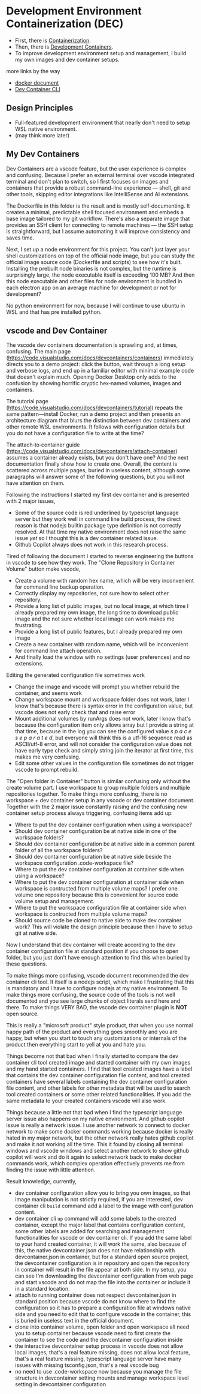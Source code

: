# Development Environment Containerization (DEC)

- First, there is [Containerization](https://en.wikipedia.org/wiki/Containerization_(computing)).
- Then, there is [Development Containers](https://containers.dev).
- To improve development environment setup and management, I build my own images and dev container setups.

more links by the way

- [docker document](https://docs.docker.com)
- [Dev Container CLI](https://github.com/devcontainers/cli)

## Design Principles

- Full-featured development environment that nearly don't need to setup WSL native environment.
- (may think more later)

## My Dev Containers

Dev Containers are a vscode feature, but the user experience is complex and confusing. Because I prefer an external
terminal over vscode integrated terminal and don't plan to switch, so I first focuses on images and containers that
provide a robust command-line experience — shell, git and other tools, skipping editor integrations like IntelliSense
and AI extensions.

The Dockerfile in this folder is the result and is mostly self‑documenting. It creates a minimal, predictable shell
focused environment and embeds a base image tailored to my git workflow. There's also a separate image that provides an
SSH client for connecting to remote machines — the SSH setup is straightforward, but I assume automating it will
improve consistency and saves time.

Next, I set up a node environment for this project. You can't just layer your shell customizations on top of the
official node image, but you can study the official image source code (Dockerfile and scripts) to see how it's built.
Installing the prebuilt node binaries is not complex, but the runtime is surprisingly large, the node executable
itself is exceeding 100 MB? And then this node executable and other files for node environment is bundled in each
electron app on an average machine for development or not for development?

No python environment for now, because I will continue to use ubuntu in WSL and that has pre installed python.

## vscode and Dev Container

The vscode dev containers documentation is sprawling and, at times, confusing. The main page
(https://code.visualstudio.com/docs/devcontainers/containers) immediately directs you to a demo project: click the
button, wait through a long setup and verbose logs, and end up in a familiar editor with minimal example code that
doesn't explain much. Opening Docker Desktop only adds to the confusion by showing horrific cryptic hex‑named volumes,
images and containers.

The tutorial page (https://code.visualstudio.com/docs/devcontainers/tutorial) repeats the same pattern—install Docker,
run a demo project and then presents an architecture diagram that blurs the distinction between dev containers and
other remote WSL environments. It follows with configuration details but you do not have a configuration file to write
at the time?

The attach‑to‑container guide (https://code.visualstudio.com/docs/devcontainers/attach-container) assumes a container
already exists, but you don't have one? And the next documentation finally show how to create one. Overall, the content
is scattered across multiple pages, buried in useless content, although some paragraphs will answer some of the
following questions, but you will not have attention on them.

Following the instructions I started my first dev container and is presented with 2 major issues,

- Some of the source code is red underlined by typescript language server but they work well in command line build
  process, the direct reason is that nodejs builtin package type definition is not correctly resolved. At that time my
  native environment does not raise the same issue *yet* so I thought this is a dev container related issue.
- Github Copilot always does not work in this research process.

Tired of following the document I started to reverse engineering the buttons in vscode to see how they work. The "Clone
Repository in Container Volume" button make vscode,

- Create a volume with random hex name, which will be very inconvenient for command line backup operation.
- Correctly display my repositories, not sure how to select other repository.
- Provide a long list of public images, but no local image, at which time I already prepared my own image, the long
  time to download public image and the not sure whether local image can work makes me frustrating.
- Provide a long list of public features, but I already prepared my own image
- Create a new container with random name, which will be inconvenient for command line attach operation.
- And finally load the window with no settings (user preferences) and no extensions.

Editing the generated configuration file sometimes work

- Change the image and vscode will prompt you whether rebuild the container, and seems work
- Change workspace mount and workspace folder does not work, later I know that's because there is syntax error in the
  configuration value, but vscode does not early check that and raise error
- Mount additional volumes by runArgs does not work, later I know that's because the configuration item only allows
  array but I provide a string at that time, because in the log you can see the configured value
  *s p a c e   s e p a r a t e d*, but everyone will think this is a utf-16 sequence read as ASCII/utf-8 error, and
  will not consider the configuration value does not have early type check and simply string join the iterator at first
  time, this makes me very confusing.
- Edit some other values in the configuration file sometimes do not trigger vscode to prompt rebuild.

The "Open folder in Container" button is similar confusing only without the create volume part. I use workspace to 
group multiple folders and multiple repositories together. To make things more confusing, there is no workspace + dev
container setup in any vscode or dev container document. Together with the 2 major issue constantly raising and the
confusing new container setup process always triggering, confusing items add up:

- Where to put the dev container configuration when using a workspace?
- Should dev container configuration be at native side in one of the workspace folders?
- Should dev container configuration be at native side in a common parent folder of all the workspace folders?
- Should dev container configuration be at native side beside the workspace configuration .code-workspace file?
- Where to put the dev container configuration at container side when using a workspace?
- Where to put the dev container configuration at container side when workspace is contructed from multiple volume
  maps? I prefer one volume one repository because this is convenient for source code volume setup and management.
- Where to put the workspace configuration file at container side when workspace is contructed from multiple volume
  maps?
- Should source code be cloned to native side to make dev container work? This will violate the design principle
  because then I have to setup git at native side.

Now I understand that dev container will create according to the dev container configuration file at standard position
if you choose to open folder, but you just don't have enough attention to find this when buried by these questions.

To make things more confusing, vscode document recommended the dev container cli tool. It itself is a nodejs script,
which make I frustrating that this is mandatory and I have to configure nodejs at my native environment. To make things
more confusing, the source code of the tools is not well documented and you see large chunks of object literals send
here and there. To make things VERY BAD, the vscode dev container plugin is **NOT** open source.

This is really a "microsoft product" style product, that when you use normal happy path of the product and everything
goes smoothly and you are happy, but when you start to touch any customizations or internals of the product then
everything start to yell at you and hate you.

Things become not that bad when I finally started to compare the dev container cli tool created image and started
container with my own images and my hand started containers. I find that tool created images have a label that contains
the dev container configuration file content, and tool created containers have several labels containing the dev
container configuration file content, and other labels for other metadata that will be used to search tool created
containers or some other related functionalities. If you add the same metadata to your created containers vscode will
also work.

Things because a little not that bad when I find the typescript language server issue also happens on my native
environment. And github copilot issue is really a network issue. I use another network to connect to docker network
to make some docker commands working because docker is really hated in my major network, but the other network really
hates github copilot and make it not working all the time. This it found by closing all terminal windows and vscode
windows and select another network to show github copilot will work and do it again to select network back to make
docker commands work, which complex operation effectively prevents me from finding the issue with little attention.

Result knowledge, currently,

- dev container configuration allow you to bring you own images, so that image manipulation is not strictly required,
  if you are interested, dev container cli `build` command add a label to the image with configuration content.
- dev container cli `up` command will add some labels to the created container, except the major label that contains
  configuration content, some other labels are added for searching and management functionalities for vscode or dev
  container cli. If you add the same label to your hand created container, it will work the same, also because of this,
  the native devcontainer.json does not have relationship with devcontainer.json in container, but for a standard open
  source project, the devcontainer configuration is in repository and open the repository in container will result in
  the file appear at both side. In my setup, you can see I'm downloading the devcontainer configuration from web page
  and start vscode and do not map the file into the container or include it in a standard location.
- attach to running container does not respect devcontainer.json in standard position because vscode do not know where
  to find the configuration so it has to prepare a configuration file at windows native side and you need to edit that
  to configure vscode in the container, this is buried in useless text in the official document.
- clone into container volume, open folder and open workspace all need you to setup container because vscode need to
  first create the container to see the code and the devcontainer configuration inside
- the interactive devcontainer setup process in vscode does not allow local images, that's a real feature missing, does
  not allow local feature, that's a real feature missing, typescript language server have many issues with missing
  tsconfig.json, that's a real vscode bug
- no need to use .code-workspace now because you manage the file structure in devcontainer setting mounts and manage
  workspace level setting in devcontainer configuration
